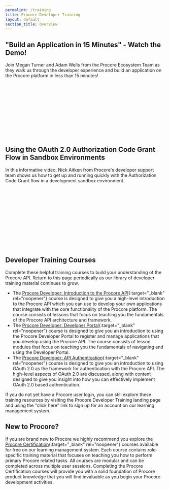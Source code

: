 ```yaml
---
permalink: /training
title: Procore Developer Training
layout: default
section_title: Overview
---
```


## "Build an Application in 15 Minutes" - Watch the Demo!

Join Megan Turner and Adam Wells from the Procore Ecosystem Team as they walk us through the developer experience and build an application on the Procore platform in less than 15 minutes!

<script src="https://fast.wistia.com/embed/medias/jtsvq0egi5.jsonp" async></script>
<script src="https://fast.wistia.com/assets/external/E-v1.js" async></script>
<span class="wistia_embed wistia_async_jtsvq0egi5 popover=true popoverAnimateThumbnail=true" style="display:inline-block;height:169px;position:relative;width:300px">&nbsp;</span>

## Using the OAuth 2.0 Authorization Code Grant Flow in Sandbox Environments

In this informative video, Nick Aitken from Procore's developer support team shows us how to get up and running quickly with the Authorization Code Grant flow in a development sandbox environment.

<script src="https://fast.wistia.com/embed/medias/zt85odnzs8.jsonp" async></script>
<script src="https://fast.wistia.com/assets/external/E-v1.js" async></script>
<span class="wistia_embed wistia_async_zt85odnzs8 popover=true popoverAnimateThumbnail=true" style="display:inline-block;height:186px;position:relative;width:300px">&nbsp;</span>

## Developer Training Courses

Complete these helpful training courses to build your understanding of the Procore API.
Return to this page periodically as our library of developer training material continues to grow.

- The [Procore Developer: Introduction to the Procore API](https://learn.procore.com/series/procore-api/procore-developer-introduction-to-procore-api){:target="_blank" rel="noopener"} course is designed to give you a high-level introduction to the Procore API which you can use to develop your own applications that integrate with the core functionality of the Procore platform. The course consists of lessons that focus on teaching you the fundamentals of the Procore API architecture and framework.
- The [Procore Developer: Developer Portal](https://learn.procore.com/series/procore-api/procore-developer-getting-started-with-the-procore-developer-portal){:target="_blank" rel="noopener"} course is designed to give you an introduction to using the Procore Developer Portal to register and manage applications that you develop using the Procore API. The course consists of lesson modules that focus on teaching you the fundamentals of navigating and using the Developer Portal.
- The [Procore Developer: API Authentication](https://learn.procore.com/series/procore-api/procore-developer-procore-connect-api-authentication){:target="_blank" rel="noopener"} course is designed to give you an introduction to using OAuth 2.0 as the framework for authentication with the Procore API. The high-level aspects of OAuth 2.0 are discussed, along with content designed to give you insight into how you can effectively implement OAuth 2.0 based authentication.

If you do not yet have a Procore user login, you can still explore these training resources by visiting the Procore Developer Training landing page and using the "click here" link to sign up for an account on our learning management system.

## New to Procore?

If you are brand new to Procore we highly recommend you explore the [Procore Certification](http://learn.procore.com/series/procore-certification){:target="_blank" rel="noopener"} courses available for free on our learning management system. Each course contains role-specific training material that focuses on teaching you how to perform primary Procore related tasks. All courses are modular and can be completed across multiple user sessions.
Completing the Procore Certification courses will provide you with a solid foundation of Procore product knowledge that you will find invaluable as you begin your Procore development activities.
